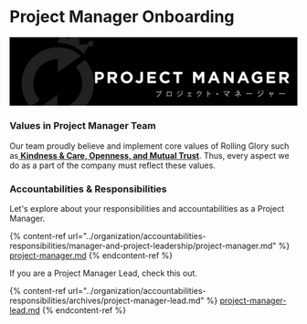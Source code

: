 # Project Manager Onboarding

![Welcome to Project Manager Team! Wohooo](../.gitbook/assets/masterdesign-77.png)

### Values in Project Manager Team

Our team proudly believe and implement core values of Rolling Glory such as[ **Kindness & Care, Openness, and Mutual Trust**](https://shrine.rollingglory.com/rolling-glory/values). Thus, every aspect we do as a part of the company must reflect these values.&#x20;

### Accountabilities & Responsibilities

Let's explore about your responsibilities and accountabilities as a Project Manager.

{% content-ref url="../organization/accountabilities-responsibilities/manager-and-project-leadership/project-manager.md" %}
[project-manager.md](../organization/accountabilities-responsibilities/manager-and-project-leadership/project-manager.md)
{% endcontent-ref %}

If you are a Project Manager Lead, check this out.

{% content-ref url="../organization/accountabilities-responsibilities/archives/project-manager-lead.md" %}
[project-manager-lead.md](../organization/accountabilities-responsibilities/archives/project-manager-lead.md)
{% endcontent-ref %}

